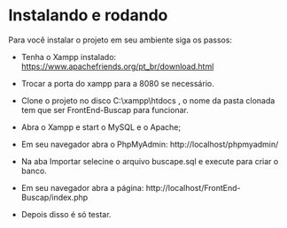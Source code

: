 # Instalando e rodando

Para você instalar o projeto em seu ambiente siga os passos:

- Tenha o Xampp instalado: https://www.apachefriends.org/pt_br/download.html

- Trocar a porta do xampp para a 8080 se necessário.

- Clone o projeto no disco C:\xampp\htdocs , o nome da pasta clonada tem que ser FrontEnd-Buscap para funcionar.

- Abra o Xampp e start o MySQL e o Apache;

- Em seu navegador abra o PhpMyAdmin: http://localhost/phpmyadmin/
 
- Na aba Importar selecine o arquivo buscape.sql e execute para criar o banco.

- Em seu navegador abra a página: http://localhost/FrontEnd-Buscap/index.php 

- Depois disso é só testar.





